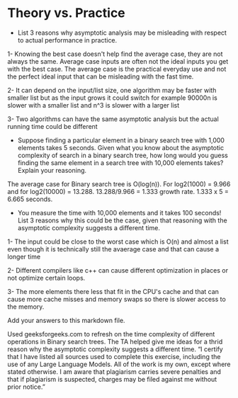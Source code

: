 # Theory vs. Practice

- List 3 reasons why asymptotic analysis may be misleading with respect to
  actual performance in practice.
  
1- Knowing the best case doesn't help find the average case, they are not always the same. Average case inputs are often not the ideal inputs you get with the best case. The average case is the practical everyday use and not the perfect ideal input that can be misleading with the fast time.

2- It can depend on the input/list size, one algorithm may be faster with smaller list but as the input grows it could switch for example 90000n is slower with a smaller list and n^3 is slower with a larger list

3- Two algorithms can have the same asymptotic analysis but the actual running time could be different

- Suppose finding a particular element in a binary search tree with 1,000
  elements takes 5 seconds. Given what you know about the asymptotic complexity
  of search in a binary search tree, how long would you guess finding the same
  element in a search tree with 10,000 elements takes? Explain your reasoning.
  
The average case for Binary search tree is O(log(n)). For log2(1000) = 9.966 and for log2(10000) = 13.288. 13.288/9.966 = 1.333 growth rate. 1.333 x 5 = 6.665 seconds.

- You measure the time with 10,000 elements and it takes 100 seconds! List 3
  reasons why this could be the case, given that reasoning with the asymptotic
  complexity suggests a different time.

1- The input could be close to the worst case which is O(n) and almost a list even though it is technically still the avaerage case and that can cause a longer time

2- Different compilers like c++ can cause different optimization in places or not optimize certain loops.

3- The more elements there less that fit in the CPU's cache and that can cause more cache misses and memory swaps so there is slower access to the memory.


Add your answers to this markdown file.


Used geeksforgeeks.com to refresh on the time complexity of different operations in Binary search trees. The TA helped give me ideas for a thrid reason why the asymptotic complexity suggests a different time. “I certify that I have listed all sources used to complete this exercise, including the use of any Large Language Models. All of the work is my own, except where stated otherwise. I am aware that plagiarism carries severe penalties and that if plagiarism is suspected, charges may be filed against me without prior notice.”
